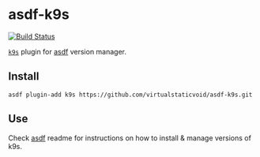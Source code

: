 # asdf-k9s

[![Build Status](https://travis-ci.org/virtualstaticvoid/asdf-k9s.svg?branch=master)](https://travis-ci.org/virtualstaticvoid/asdf-k9s)

[`k9s`][util] plugin for [asdf](https://github.com/asdf-vm/asdf) version manager.

## Install

```
asdf plugin-add k9s https://github.com/virtualstaticvoid/asdf-k9s.git
```

## Use

Check [asdf](https://github.com/asdf-vm/asdf) readme for instructions on how to install & manage versions of k9s.

[util]: https://github.com/derailed/k9s

